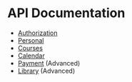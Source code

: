 API Documentation
==========

* [Authorization](authorization.md)
* [Personal](personal.md)
* [Courses](courses.md)
* [Calendar](calendar.md)
* [Payment](payment.md) (Advanced)
* [Library](library.md) (Advanced)
